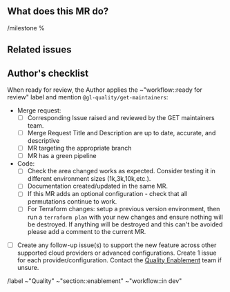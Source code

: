 ## What does this MR do?

<!-- Briefly describe what this MR is about. -->


<!-- Set the appropriate milestone -->
/milestone %

## Related issues

<!-- There should always be a corresponding issue raised and reviewed by the GET maintainers team -->
<!-- Link related issues below. Insert the issue link or reference after the word "Closes" if merging this should automatically close it. -->

## Author's checklist

When ready for review, the Author applies the ~"workflow::ready for review" label and mention `@gl-quality/get-maintainers`:

- Merge request:
  - [ ] Corresponding Issue raised and reviewed by the GET maintainers team.
  - [ ] Merge Request Title and Description are up to date, accurate, and descriptive
  - [ ] MR targeting the appropriate branch
  - [ ] MR has a green pipeline
- Code:
  - [ ] Check the area changed works as expected. Consider testing it in different environment sizes (1k,3k,10k,etc.).
  - [ ] Documentation created/updated in the same MR.
  - [ ] If this MR adds an optional configuration - check that all permutations continue to work.
  - [ ] For Terraform changes: setup a previous version environment, then run a `terraform plan` with your new changes and ensure nothing will be destroyed. If anything will be destroyed and this can't be avoided please add a comment to the current MR.
- [ ] Create any follow-up issue(s) to support the new feature across other supported cloud providers or advanced configurations. Create 1 issue for each provider/configuration. Contact the [Quality Enablement](https://about.gitlab.com/handbook/engineering/quality/sec-enablement-qe-team/) team if unsure.

/label ~"Quality" ~"section::enablement" ~"workflow::in dev"
